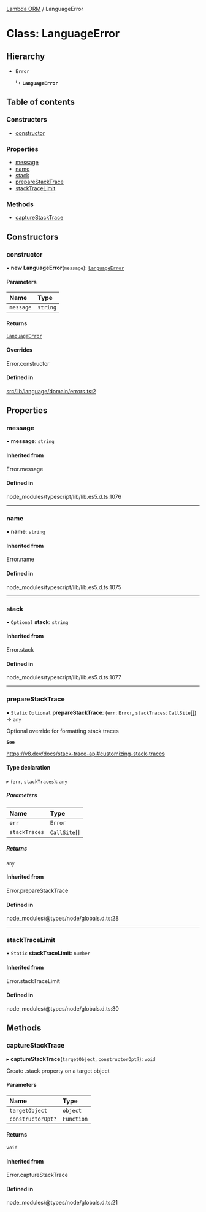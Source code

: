 [Lambda ORM](../README.md) / LanguageError

# Class: LanguageError

## Hierarchy

- `Error`

  ↳ **`LanguageError`**

## Table of contents

### Constructors

- [constructor](LanguageError.md#constructor)

### Properties

- [message](LanguageError.md#message)
- [name](LanguageError.md#name)
- [stack](LanguageError.md#stack)
- [prepareStackTrace](LanguageError.md#preparestacktrace)
- [stackTraceLimit](LanguageError.md#stacktracelimit)

### Methods

- [captureStackTrace](LanguageError.md#capturestacktrace)

## Constructors

### constructor

• **new LanguageError**(`message`): [`LanguageError`](LanguageError.md)

#### Parameters

| Name | Type |
| :------ | :------ |
| `message` | `string` |

#### Returns

[`LanguageError`](LanguageError.md)

#### Overrides

Error.constructor

#### Defined in

[src/lib/language/domain/errors.ts:2](https://github.com/lambda-orm/lambdaorm/blob/4ecf1f81/src/lib/language/domain/errors.ts#L2)

## Properties

### message

• **message**: `string`

#### Inherited from

Error.message

#### Defined in

node_modules/typescript/lib/lib.es5.d.ts:1076

___

### name

• **name**: `string`

#### Inherited from

Error.name

#### Defined in

node_modules/typescript/lib/lib.es5.d.ts:1075

___

### stack

• `Optional` **stack**: `string`

#### Inherited from

Error.stack

#### Defined in

node_modules/typescript/lib/lib.es5.d.ts:1077

___

### prepareStackTrace

▪ `Static` `Optional` **prepareStackTrace**: (`err`: `Error`, `stackTraces`: `CallSite`[]) => `any`

Optional override for formatting stack traces

**`See`**

https://v8.dev/docs/stack-trace-api#customizing-stack-traces

#### Type declaration

▸ (`err`, `stackTraces`): `any`

##### Parameters

| Name | Type |
| :------ | :------ |
| `err` | `Error` |
| `stackTraces` | `CallSite`[] |

##### Returns

`any`

#### Inherited from

Error.prepareStackTrace

#### Defined in

node_modules/@types/node/globals.d.ts:28

___

### stackTraceLimit

▪ `Static` **stackTraceLimit**: `number`

#### Inherited from

Error.stackTraceLimit

#### Defined in

node_modules/@types/node/globals.d.ts:30

## Methods

### captureStackTrace

▸ **captureStackTrace**(`targetObject`, `constructorOpt?`): `void`

Create .stack property on a target object

#### Parameters

| Name | Type |
| :------ | :------ |
| `targetObject` | `object` |
| `constructorOpt?` | `Function` |

#### Returns

`void`

#### Inherited from

Error.captureStackTrace

#### Defined in

node_modules/@types/node/globals.d.ts:21
